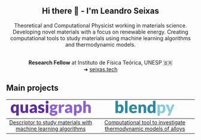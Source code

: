 <div align="center">

## Hi there 👋 - **I'm Leandro Seixas**

Theoretical and Computational Physicist working in materials science. Developing novel materials with a focus on renewable energy. Creating computational tools to study materials using machine learning algorithms and thermodynamic models.

<br>
<b>Research Fellow</b> at Instituto de Física Teórica, UNESP 🇧🇷
<br>
➜ <a href="https://seixas.tech/">seixas.tech</a>

</div>

## Main projects

<div align="center">

| <a href="https://github.com/leseixas/quasigraph"><img src="https://raw.githubusercontent.com/leseixas/quasigraph/refs/heads/main/resources/logo.png" alt="quasigraph" height="40px"></a> | <a href="https://github.com/leseixas/blendpy"><img src="https://raw.githubusercontent.com/leseixas/blendpy/refs/heads/main/logo.png" alt="blendpy" height="40px"></a> |
|:---:|:---:|
| <a href="https://github.com/leseixas/quasigraph">Descriptor to study materials with machine learning algorithms</a> | <a href="https://github.com/leseixas/blendpy">Computational tool to investigate thermodynamic models of alloys</a> |

</div>

<!-- 
* 🔬 [quasigraph](https://github.com/leseixas/quasigraph) - Descriptor to study materials with machine learning algorithms.
* 🌡️ [blendpy](https://github.com/leseixas/blendpy) - Computational tool to investigate thermodynamic models of alloys. -->
